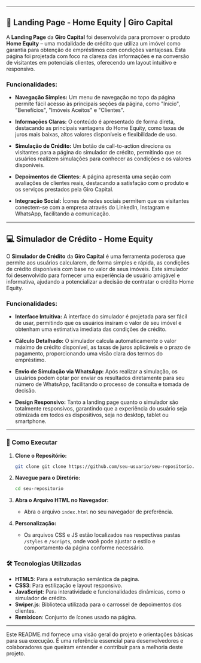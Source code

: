 
---

## 📄 Landing Page - Home Equity | Giro Capital

A **Landing Page** da **Giro Capital** foi desenvolvida para promover o produto **Home Equity** – uma modalidade de crédito que utiliza um imóvel como garantia para obtenção de empréstimos com condições vantajosas. Esta página foi projetada com foco na clareza das informações e na conversão de visitantes em potenciais clientes, oferecendo um layout intuitivo e responsivo.

### Funcionalidades:

- **Navegação Simples:** Um menu de navegação no topo da página permite fácil acesso às principais seções da página, como "Início", "Benefícios", "Imóveis Aceitos" e "Clientes".
  
- **Informações Claras:** O conteúdo é apresentado de forma direta, destacando as principais vantagens do Home Equity, como taxas de juros mais baixas, altos valores disponíveis e flexibilidade de uso.

- **Simulação de Crédito:** Um botão de call-to-action direciona os visitantes para a página do simulador de crédito, permitindo que os usuários realizem simulações para conhecer as condições e os valores disponíveis.

- **Depoimentos de Clientes:** A página apresenta uma seção com avaliações de clientes reais, destacando a satisfação com o produto e os serviços prestados pela Giro Capital.

- **Integração Social:** Ícones de redes sociais permitem que os visitantes conectem-se com a empresa através do LinkedIn, Instagram e WhatsApp, facilitando a comunicação.

---

## 💻 Simulador de Crédito - Home Equity

O **Simulador de Crédito** da **Giro Capital** é uma ferramenta poderosa que permite aos usuários calcularem, de forma simples e rápida, as condições de crédito disponíveis com base no valor de seus imóveis. Este simulador foi desenvolvido para fornecer uma experiência de usuário amigável e informativa, ajudando a potencializar a decisão de contratar o crédito Home Equity.

### Funcionalidades:

- **Interface Intuitiva:** A interface do simulador é projetada para ser fácil de usar, permitindo que os usuários insiram o valor de seu imóvel e obtenham uma estimativa imediata das condições de crédito.

- **Cálculo Detalhado:** O simulador calcula automaticamente o valor máximo de crédito disponível, as taxas de juros aplicáveis e o prazo de pagamento, proporcionando uma visão clara dos termos do empréstimo.

- **Envio de Simulação via WhatsApp:** Após realizar a simulação, os usuários podem optar por enviar os resultados diretamente para seu número de WhatsApp, facilitando o processo de consulta e tomada de decisão.

- **Design Responsivo:** Tanto a landing page quanto o simulador são totalmente responsivos, garantindo que a experiência do usuário seja otimizada em todos os dispositivos, seja no desktop, tablet ou smartphone.

---

### 🚀 Como Executar

1. **Clone o Repositório:**
   ```bash
   git clone git clone https://github.com/seu-usuario/seu-repositorio.git

   ```
   
2. **Navegue para o Diretório:**
   ```bash
   cd seu-repositorio

   ```

3. **Abra o Arquivo HTML no Navegador:**
   - Abra o arquivo `index.html` no seu navegador de preferência.

4. **Personalização:**
   - Os arquivos CSS e JS estão localizados nas respectivas pastas `/styles` e `/scripts`, onde você pode ajustar o estilo e comportamento da página conforme necessário.

### 🛠️ Tecnologias Utilizadas

- **HTML5**: Para a estruturação semântica da página.
- **CSS3**: Para estilização e layout responsivo.
- **JavaScript**: Para interatividade e funcionalidades dinâmicas, como o simulador de crédito.
- **Swiper.js**: Biblioteca utilizada para o carrossel de depoimentos dos clientes.
- **Remixicon**: Conjunto de ícones usado na página.

---

Este README.md fornece uma visão geral do projeto e orientações básicas para sua execução. É uma referência essencial para desenvolvedores e colaboradores que queiram entender e contribuir para a melhoria deste projeto.
